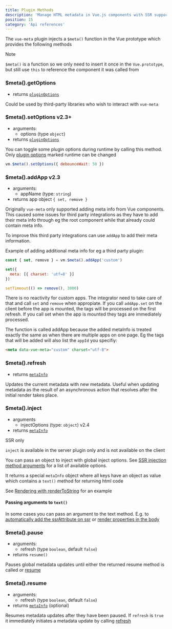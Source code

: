 ```yaml
---
title: Plugin Methods
description: 'Manage HTML metadata in Vue.js components with SSR support for Nuxt.js!'
position: 15
category: 'Api references'
---
```


The `vue-meta` plugin injects a `$meta()` function in the Vue prototype which provides the following methods

<alert type="info">
  
  Note

  `$meta()` is a function so we only need to insert it once in the `Vue.prototype`, but still use `this` to reference the component it was called from

</alert>

### $meta().getOptions
- returns [`pluginOptions`](/api/plugin-options)

Could be used by third-party libraries who wish to interact with `vue-meta`

### $meta().setOptions <badge>v2.3+</badge>
- arguments:
  - options (type `object`)
- returns [`pluginOptions`](/api/plugin-options)

You can toggle some plugin options during runtime by calling this method. Only [plugin options](/api/plugin-options) marked <badge>runtime</badge> can be changed

```js
vm.$meta().setOptions({ debounceWait: 50 })
```

### $meta().addApp <badge>v2.3</badge>
- arguments:
  - appName (type: `string`)
- returns app object `{ set, remove }`

Originally `vue-meta` only supported adding meta info from Vue components. This caused some issues for third party integrations as they have to add their meta info through eg the root component while that already could contain meta info.

To improve this third party integrations can use `addApp` to add their meta information.

Example of adding additional meta info for eg a third party plugin:

```js
const { set, remove } = vm.$meta().addApp('custom')

set({
  meta: [{ charset: 'utf=8' }]
})

setTimeout(() => remove(), 3000)
```

There is no reactivity for custom apps. The integrator need to take care of that and call `set` and `remove` when appropiate. If you call `addApp.set` on the client before the app is mounted, the tags will be processed on the first refresh. If you call set when the app is mounted they tags are immediately processed.

The function is called addApp because the added metaInfo is treated exactly the same as when there are multiple apps on one page. Eg the tags that will be added will also list the `appId` you specifiy:
```html
<meta data-vue-meta="custom" charset="utf-8">
```

### $meta().refresh
- returns [`metaInfo`](/api/metainfo-properties)

Updates the current metadata with new metadata.
Useful when updating metadata as the result of an asynchronous action that resolves after the initial render takes place.

### $meta().inject
- arguments
  - injectOptions (type: `object`) <badge>v2.4</badge>
- returns [`metaInfo`](/api/metainfo-properties)

<alert type="info">

  SSR only
  
  `inject` is available in the server plugin only and is not available on the client

</alert>

You can pass an object to inject with global inject options. See [SSR injection method arguments](/api/ssr-injection-methods#noscripttext) for a list of available options.

It returns a special `metaInfo` object where all keys have an object as value which contains a `text()` method for returning html code

See [Rendering with renderToString](/guide/ssr) for an example

#### Passing arguments to `text()`

In some cases you can pass an argument to the text method. E.g. to [automatically add the ssrAttribute on ssr](/faq/prevent-initial) or [render properties in the body](/api/special-metainfo-attributes#body)

### $meta().pause
- arguments:
  - refresh (type `boolean`, default `false`)
- returns `resume()`

Pauses global metadata updates until either the returned resume method is called or [resume](/api/#meta-resume)

### $meta().resume
- arguments:
  - refresh (type `boolean`, default `false`)
- returns [`metaInfo`](/api/metainfo-properties) (optional)

Resumes metadata updates after they have been paused. If `refresh` is `true` it immediately initiates a metadata update by calling [refresh](/api/plugin-methods#metarefresh)